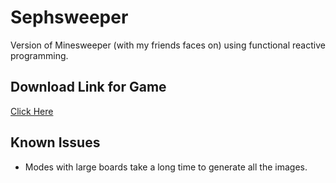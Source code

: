 # Sephsweeper
Version of Minesweeper (with my friends faces on) using functional reactive programming.

## Download Link for Game
[Click Here](https://drive.google.com/open?id=1glV8SAIwiPtdbI3nhAZWmv8SIV5aPQla)

## Known Issues
- Modes with large boards take a long time to generate all the images.
